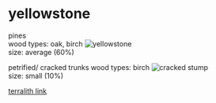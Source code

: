 
# yellowstone
  
pines  
wood types: oak, birch
![yellowstone](https://cdn.britannica.com/35/160335-050-43B9C5ED/Portion-Obsidian-Cliff-Yellowstone-National-Park-Wyoming.jpg)  
size: average (60%)

petrified/ cracked trunks
wood types: birch 
![cracked stump](https://idahocapitalsun.com/wp-content/uploads/2022/06/Yellowstone-National-Park-petrified-trees-1024x682.jpg)  
size: small (10%)  

[terralith link](https://stardustlabs.miraheze.org/wiki/Yellowstone)